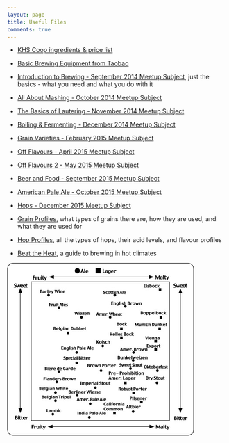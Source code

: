 ```yaml
---
layout: page
title: Useful Files
comments: true
---
```


* [KHS Coop ingredients & price list](/media/files/coop.pdf)
* [Basic Brewing Equipment from Taobao](/media/files/taobao-list.pdf)

* [Introduction to Brewing - September 2014 Meetup Subject](/media/files/introduction-to-brewing--english.pdf), just the basics - what you need and what you do with it
* [All About Mashing - October 2014 Meetup Subject](/media/files/mashing.pdf)
* [The Basics of Lautering - November 2014 Meetup Subject](/media/files/lautering.pdf)
* [Boiling & Fermenting - December 2014 Meetup Subject](/media/files/boiling-and-fermenting.pdf)
* [Grain Varieties - February 2015 Meetup Subject](/media/files/grain-varieties.pdf)
* [Off Flavours - April 2015 Meetup Subject](/media/files/off-flavours.pdf)
* [Off Flavours 2 - May 2015 Meetup Subject](/media/files/off-flavours2.pdf)
* [Beer and Food - September 2015 Meetup Subject](/media/files/beer-and-food.pdf)
* [American Pale Ale - October 2015 Meetup Subject](/media/files/pale-ale.pdf)
* [Hops - December 2015 Meetup Subject](/media/files/hops.pdf)


* [Grain Profiles](/media/files/grains.pdf), what types of grains there are, how they are used, and what they are used for
* [Hop Profiles](/media/files/hop-varieties.pdf), all the types of hops, their acid levels, and flavour profiles
* [Beat the Heat](/media/files/beat-the-heat.pdf), a guide to brewing in hot climates

!["The Beer Spectrum"](/media/files/beer-spectrum.jpg)